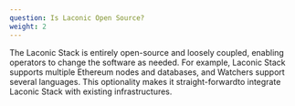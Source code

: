 ```yaml
---
question: Is Laconic Open Source?
weight: 2
---
```


The Laconic Stack is entirely open-source and loosely coupled, enabling operators to change the software as needed. For example, Laconic Stack supports multiple Ethereum nodes and databases, and Watchers support several languages. This optionality makes it straight-forwardto integrate Laconic Stack with existing infrastructures.
